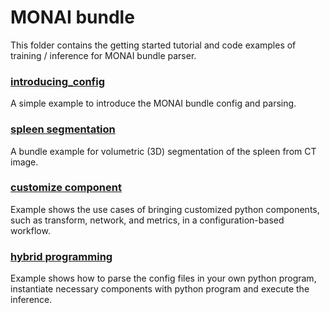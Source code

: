 # MONAI bundle
This folder contains the getting started tutorial and code examples of training / inference for MONAI bundle parser.

### [introducing_config](./introducing_config)
A simple example to introduce the MONAI bundle config and parsing.

### [spleen segmentation](./spleen_segmentation)
A bundle example for volumetric (3D) segmentation of the spleen from CT image.

### [customize component](./custom_component)
Example shows the use cases of bringing customized python components, such as transform, network, and metrics, in a configuration-based workflow.

### [hybrid programming](./hybrid_programming)
Example shows how to parse the config files in your own python program, instantiate necessary components with python program and execute the inference.
